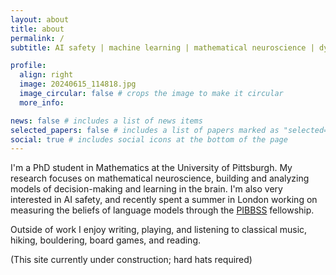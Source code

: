 ```yaml
---
layout: about
title: about
permalink: /
subtitle: AI safety | machine learning | mathematical neuroscience | dynamical systems

profile:
  align: right
  image: 20240615_114818.jpg
  image_circular: false # crops the image to make it circular
  more_info: 

news: false # includes a list of news items
selected_papers: false # includes a list of papers marked as "selected={true}"
social: true # includes social icons at the bottom of the page
---
```

I'm a PhD student in Mathematics at the University of Pittsburgh. My research focuses on mathematical neuroscience, building and analyzing models of decision-making and learning in the brain. I'm also very interested in AI safety, and recently spent a summer in London working on measuring the beliefs of language models through the [PIBBSS](https://pibbss.ai/) fellowship.

Outside of work I enjoy writing, playing, and listening to classical music, hiking, bouldering, board games, and reading.

(This site currently under construction; hard hats required)
